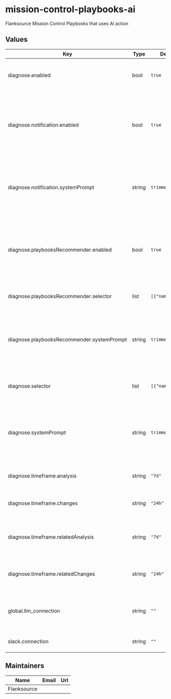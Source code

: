 # mission-control-playbooks-ai

Flanksource Mission Control Playbooks that uses AI action

## Values

| Key                                        | Type   | Default                                                                           | Description                                                                         |
| ------------------------------------------ | ------ | --------------------------------------------------------------------------------- | ----------------------------------------------------------------------------------- |
| diagnose.enabled                           | bool   | `true`                                                                            | create a playbook that diagnoses cataloges                                          |
| diagnose.notification.enabled              | bool   | `true`                                                                            | create a playbook that diagnoses cataloges and send the diagnosis report to slack.  |
| diagnose.notification.systemPrompt         | string | `trimmed`                                                                         | Optional system prompt for the LLM. If not provided, a default prompt will be used. |
| diagnose.playbooksRecommender.enabled      | bool   | `true`                                                                            | create a playbook that diagnoses cataloges and send the diagnosis report to slack.  |
| diagnose.playbooksRecommender.selector     | list   | `[{"name":"*"}]`                                                                  | selector the playbooks to recommend                                                 |
| diagnose.playbooksRecommender.systemPrompt | string | `trimmed`                                                                         | Optional system prompt for the LLM. If not provided, a default prompt will be used. |
| diagnose.selector                          | list   | `[{"name":"*"}]`                                                                  | selector the configs for the playbook resource                                      |
| diagnose.systemPrompt                      | string | `trimmed`                                                                         | Optional system prompt for the LLM. If not provided, a default prompt will be used. |
| diagnose.timeframe.analysis                | string | `"7d"`                                                                            | Duration to look back at config's analyses.                                         |
| diagnose.timeframe.changes                 | string | `"24h"`                                                                           | Duration to look back at configs changes.                                           |
| diagnose.timeframe.relatedAnalysis         | string | `"7d"`                                                                            | Duration to look back at the analyses of related configs.                           |
| diagnose.timeframe.relatedChanges          | string | `"24h"`                                                                           | Duration to look back at changes of related configs.                                |
| global.llm_connection                      | string | `""`                                                                              | LLM connection: one of ollama, openai or anthropic                                  |
| slack.connection                           | string | `""`                                                                              | connection string for slack                                                         |

## Maintainers

| Name        | Email | Url |
| ----------- | ----- | --- |
| Flanksource |       |     |

